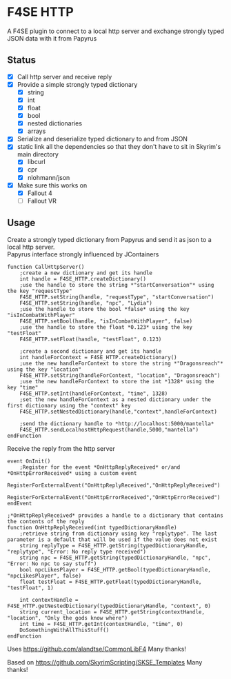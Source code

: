 # F4SE HTTP
A F4SE plugin to connect to a local http server and exchange strongly typed JSON data with it from Papyrus

## Status
- [x] Call http server and receive reply
- [x] Provide a simple strongly typed dictionary
    - [x] string
    - [x] int
    - [x] float
    - [x] bool
    - [x] nested dictionaries
    - [x] arrays
- [x] Serialize and deserialize typed dictionary to and from JSON
- [x] static link all the dependencies so that they don't have to sit in Skyrim's main directory
    - [x] libcurl
    - [x] cpr
    - [x] nlohmann/json
- [x] Make sure this works on
    - [x] Fallout 4
    - [ ] Fallout VR

## Usage
Create a strongly typed dictionary from Papyrus and send it as json to a local http server.  
Papyrus interface strongly influenced by JContainers
```Papyrus
function CallHttpServer()
    ;create a new dictionary and get its handle
    int handle = F4SE_HTTP.createDictionary()
    ;use the handle to store the string *"startConversation"* using the key "requestType"
    F4SE_HTTP.setString(handle, "requestType", "startConversation")
    F4SE_HTTP.setString(handle, "npc", "Lydia")
    ;use the handle to store the bool *false* using the key "isInCombatWithPlayer"
    F4SE_HTTP.setBool(handle, "isInCombatWithPlayer", false)
    ;use the handle to store the float *0.123* using the key "testFloat"
    F4SE_HTTP.setFloat(handle, "testFloat", 0.123)

    ;create a second dictionary and get its handle
    int handleForContext = F4SE_HTTP.createDictionary()
    ;use the new handleForContext to store the string *"Dragonsreach"* using the key "location"
    F4SE_HTTP.setString(handleForContext, "location", "Dragonsreach")
    ;use the new handleForContext to store the int *1328* using the key "time"
    F4SE_HTTP.setInt(handleForContext, "time", 1328)
    ;set the new handleForContext as a nested dictionary under the first dictionary using the "context" key
    F4SE_HTTP.setNestedDictionary(handle,"context",handleForContext)

    ;send the dictionary handle to *http://localhost:5000/mantella*
    F4SE_HTTP.sendLocalhostHttpRequest(handle,5000,"mantella")    
endFunction
```

Receive the reply from the http server
```Papyrus
event OnInit()
    ;Register for the event *OnHttpReplyReceived* or/and *OnHttpErrorReceived* using a custom event
    RegisterForExternalEvent("OnHttpReplyReceived","OnHttpReplyReceived")
    RegisterForExternalEvent("OnHttpErrorReceived","OnHttpErrorReceived")
endEvent

;*OnHttpReplyReceived* provides a handle to a dictionary that contains the contents of the reply
function OnHttpReplyReceived(int typedDictionaryHandle)
    ;retrieve string from dictionary using key "replytype". The last parameter is a default that will be used if the value does not exist
    string replyType = F4SE_HTTP.getString(typedDictionaryHandle, "replytype", "Error: No reply type received")
    string npc = F4SE_HTTP.getString(typedDictionaryHandle, "npc", "Error: No npc to say stuff")
    bool npcLikesPlayer = F4SE_HTTP.getBool(typedDictionaryHandle, "npcLikesPlayer", false)
    float testFloat = F4SE_HTTP.getFloat(typedDictionaryHandle, "testFloat", 1)

    int contextHandle = F4SE_HTTP.getNestedDictionary(typedDictionaryHandle, "context", 0)
    string current_location = F4SE_HTTP.getString(contextHandle, "location", "Only the gods know where")
    int time = F4SE_HTTP.getInt(contextHandle, "time", 0)
    DoSomethingWithAllThisStuff()
endFunction

```

Uses https://github.com/alandtse/CommonLibF4 Many thanks!

Based on https://github.com/SkyrimScripting/SKSE_Templates Many thanks!

